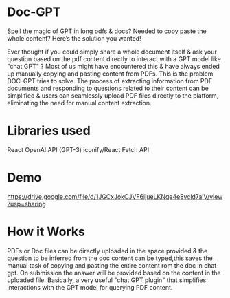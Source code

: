 # Doc-GPT

Spell the magic of GPT in long pdfs & docs? Needed to copy paste the whole content? Here’s the solution you wanted!

Ever thought if you could simply share a whole document itself & ask your question based on the pdf content directly to interact with a GPT model like "chat GPT" ? Most of us might have encountered this & have always ended up manually copying and pasting content from PDFs. This is the problem DOC-GPT tries to solve. The process of extracting information from PDF documents and responding to questions related to their content can be simplified & users can seamlessly upload PDF files directly to the platform, eliminating the need for manual content extraction. 

#   Libraries used

React 
OpenAI API (GPT-3)
iconify/React
Fetch API

# Demo
https://drive.google.com/file/d/1JGCxJokCJVF6ijueLKNqe4e8vcld7alV/view?usp=sharing


# How it Works

PDFs or Doc files can be directly uploaded in the space provided & the question to be inferred from the doc content can be typed,this saves the manual task of copying and pasting the entire content rom the doc in chat-gpt. On submission the answer will be provided based on the content in the uploaded file. Basically, a very useful "chat GPT plugin" that simplifies interactions with the GPT model for querying PDF content.

